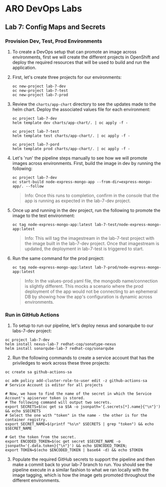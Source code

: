 # ARO DevOps Labs

## Lab 7: Config Maps and Secrets

### Provision Dev, Test, Prod Environments

1. To create a DevOps setup that can promote an image across environments, first we will create the different projects in OpenShift and deploy the required resources that will be used to build and run the application.

2. First, let's create three projects for our environments:

    ```
    oc new-project lab-7-dev
    oc new-project lab-7-test
    oc new-project lab-7-prod
    ```

3. Review the `charts/app-chart` directory to see the updates made to the helm chart. Deploy the associated values file for each environment:

    ```
    oc project lab-7-dev
    helm template dev charts/app-chart/. | oc apply -f -

    oc project lab-7-test
    helm template test charts/app-chart/. | oc apply -f -

    oc project lab-7-pord
    helm template prod charts/app-chart/. | oc apply -f -
    ```

4. Let's 'run' the pipeline steps manually to see how we will promote images across environments. First, build the image in dev by running the following: 

    ```
    oc project lab-7-dev
    oc start-build node-express-mongo-app --from-dir=express-mongo-app/. --follow
    ```

    > Info: Once this runs to completion, confirm in the console that the app is running as expected in the lab-7-dev project.

5. Once up and running in the dev project, run the following to promote the image to the test environment:

    ```
    oc tag node-express-mongo-app:latest lab-7-test/node-express-mongo-app:latest
    ```

    > Info: This will tag the imagestream in the lab-7-test project with the image built in the lab-7-dev project. Once that imagestream is updated, the deployment in lab-7-test is triggered to start.

6. Run the same command for the prod project:

    ```
    oc tag node-express-mongo-app:latest lab-7-prod/node-express-mongo-app:latest
    ```

    > Info: In the values-prod.yaml file, the mongodb name/connection is slightly different. This mocks a scenario where the prod deployment of the app would not be connecting to an ephemeral DB by showing how the app's configuration is dynamic across environments.

### Run in GitHub Actions

1. To setup to run our pipeline, let's deploy nexus and sonarqube to our labs-7-dev project:

```
oc project lab-7-dev
helm install nexus-lab-7 redhat-cop/sonatype-nexus
helm install sonarqube-lab-7 redhat-cop/sonarqube
```

2. Run the following commands to create a service account that has the priviledges to work across these three projects:

```
oc create sa github-actions-sa

oc adm policy add-cluster-role-to-user edit -z github-actions-sa        # Service Account is editor for all projects

# Now, we have to find the name of the secret in which the Service Account's apiserver token is stored.
# The following command will output two secrets. 
export SECRETS=$(oc get sa $SA -o jsonpath='{.secrets[*].name}{"\n"}') && echo $SECRETS
# Select the one with "token" in the name - the other is for the container registry.
export SECRET_NAME=$(printf "%s\n" $SECRETS | grep "token") && echo $SECRET_NAME

# Get the token from the secret. 
export ENCODED_TOKEN=$(oc get secret $SECRET_NAME -o jsonpath='{.data.token}{"\n"}') && echo $ENCODED_TOKEN;
export TOKEN=$(echo $ENCODED_TOKEN | base64 -d) && echo $TOKEN
```

3. Populate the required GitHub secrets to support the pipeline and then make a commit back to your lab-7 branch to run. You should see the pipeline execute in a similar fashion to what we ran locally with the image tagging, which is how the image gets promoted throughout the different environments.